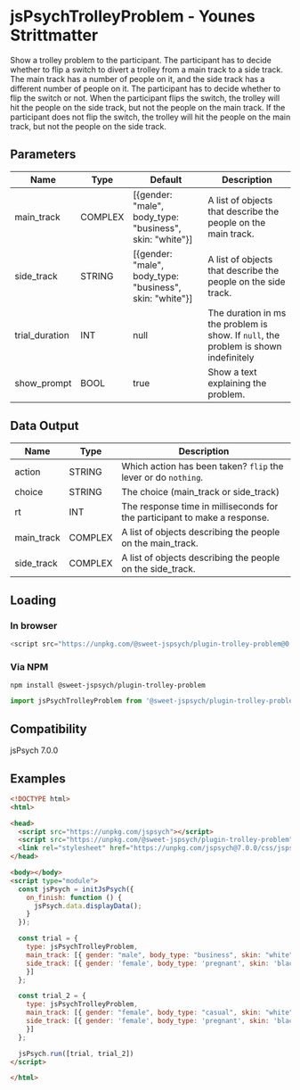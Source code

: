 # jsPsychTrolleyProblem - Younes Strittmatter

Show a trolley problem to the participant. The participant has to decide whether to flip a switch to divert a trolley from a main track to a side track. The main track has a number of people on it, and the side track has a different number of people on it. The participant has to decide whether to flip the switch or not. When the participant flips the switch, the trolley will hit the people on the side track, but not the people on the main track. If the participant does not flip the switch, the trolley will hit the people on the main track, but not the people on the side track.

## Parameters

| Name          | Type     | Default       | Description |
|---------------|----------|---------------|-------------|
| main_track | COMPLEX | [{gender: "male", body_type: "business", skin: "white"}] | A list of objects that describe the people on the main track. |
| side_track | STRING | [{gender: "male", body_type: "business", skin: "white"}] | A list of objects that describe the people on the side track. |
| trial_duration | INT | null | The duration in ms the problem is show. If `null`, the problem is shown indefinitely |
| show_prompt | BOOL | true | Show a text explaining the problem. |


## Data Output

| Name         | Type     | Description |
|--------------|----------|-------------|
| action | STRING | Which action has been taken? `flip` the lever or do `nothing`. |
| choice | STRING | The choice (main_track or side_track) |
| rt | INT | The response time in milliseconds for the participant to make a response. |
| main_track | COMPLEX | A list of objects describing the people on the main_track. |
| side_track | COMPLEX | A list of objects describing the people on the side_track. |

## Loading

### In browser

```js
<script src="https://unpkg.com/@sweet-jspsych/plugin-trolley-problem@0.0.5"></script>
```

### Via NPM

```
npm install @sweet-jspsych/plugin-trolley-problem
```

```js
import jsPsychTrolleyProblem from '@sweet-jspsych/plugin-trolley-problem';
```

## Compatibility

jsPsych 7.0.0


## Examples

```html
<!DOCTYPE html>
<html>

<head>
  <script src="https://unpkg.com/jspsych"></script>
  <script src="https://unpkg.com/@sweet-jspsych/plugin-trolley-problem"></script>
  <link rel="stylesheet" href="https://unpkg.com/jspsych@7.0.0/css/jspsych.css">
</head>

<body></body>
<script type="module">
  const jsPsych = initJsPsych({
    on_finish: function () {
      jsPsych.data.displayData();
    }
  });

  const trial = {
    type: jsPsychTrolleyProblem,
    main_track: [{ gender: "male", body_type: "business", skin: "white" }],
    side_track: [{ gender: 'female', body_type: 'pregnant', skin: 'black'
    }]
  };

  const trial_2 = {
    type: jsPsychTrolleyProblem,
    main_track: [{ gender: "female", body_type: "casual", skin: "white" }, {gender: "female", body_type: "elderly", skin: "brown"}],
    side_track: [{ gender: 'female', body_type: 'pregnant', skin: 'black'
    }]
  };

  jsPsych.run([trial, trial_2])
</script>

</html>
```